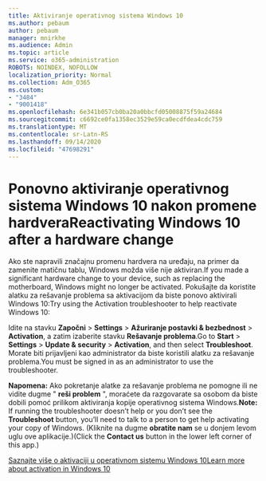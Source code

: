 ```yaml
---
title: Aktiviranje operativnog sistema Windows 10
ms.author: pebaum
author: pebaum
manager: mnirkhe
ms.audience: Admin
ms.topic: article
ms.service: o365-administration
ROBOTS: NOINDEX, NOFOLLOW
localization_priority: Normal
ms.collection: Adm_O365
ms.custom:
- "3484"
- "9001418"
ms.openlocfilehash: 6e341b057cb0ba20a0bbcfd05008875f59a24684
ms.sourcegitcommit: c6692ce0fa1358ec3529e59ca0ecdfdea4cdc759
ms.translationtype: MT
ms.contentlocale: sr-Latn-RS
ms.lasthandoff: 09/14/2020
ms.locfileid: "47698291"
---
```

# <a name="reactivating-windows-10-after-a-hardware-change"></a><span data-ttu-id="90fc8-102">Ponovno aktiviranje operativnog sistema Windows 10 nakon promene hardvera</span><span class="sxs-lookup"><span data-stu-id="90fc8-102">Reactivating Windows 10 after a hardware change</span></span>

<span data-ttu-id="90fc8-103">Ako ste napravili značajnu promenu hardvera na uređaju, na primer da zamenite matičnu tablu, Windows možda više nije aktiviran.</span><span class="sxs-lookup"><span data-stu-id="90fc8-103">If you made a significant hardware change to your device, such as replacing the motherboard, Windows might no longer be activated.</span></span> <span data-ttu-id="90fc8-104">Pokušajte da koristite alatku za rešavanje problema sa aktivacijom da biste ponovo aktivirali Windows 10:</span><span class="sxs-lookup"><span data-stu-id="90fc8-104">Try using the Activation troubleshooter to help reactivate Windows 10:</span></span>

<span data-ttu-id="90fc8-105">Idite na stavku **Započni**  >  **Settings**  >  **Ažuriranje postavki & bezbednost**  >  **Activation**, a zatim izaberite stavku **Rešavanje problema**.</span><span class="sxs-lookup"><span data-stu-id="90fc8-105">Go to **Start** > **Settings** > **Update & security** > **Activation**, and then select **Troubleshoot**.</span></span> <span data-ttu-id="90fc8-106">Morate biti prijavljeni kao administrator da biste koristili alatku za rešavanje problema.</span><span class="sxs-lookup"><span data-stu-id="90fc8-106">You must be signed in as an administrator to use the troubleshooter.</span></span>

<span data-ttu-id="90fc8-107">**Napomena:** Ako pokretanje alatke za rešavanje problema ne pomogne ili ne vidite dugme " **reši problem** ", moraćete da razgovarate sa osobom da biste dobili pomoć prilikom aktiviranja kopije operativnog sistema Windows.</span><span class="sxs-lookup"><span data-stu-id="90fc8-107">**Note:** If running the troubleshooter doesn’t help or you don’t see the **Troubleshoot** button, you’ll need to talk to a person to get help activating your copy of Windows.</span></span> <span data-ttu-id="90fc8-108">(Kliknite na dugme **obratite nam** se u donjem levom uglu ove aplikacije.)</span><span class="sxs-lookup"><span data-stu-id="90fc8-108">(Click the **Contact us** button in the lower left corner of this app.)</span></span>

[<span data-ttu-id="90fc8-109">Saznajte više o aktivaciji u operativnom sistemu Windows 10</span><span class="sxs-lookup"><span data-stu-id="90fc8-109">Learn more about activation in Windows 10</span></span>](https://support.microsoft.com/help/12440/windows-10-activate)

